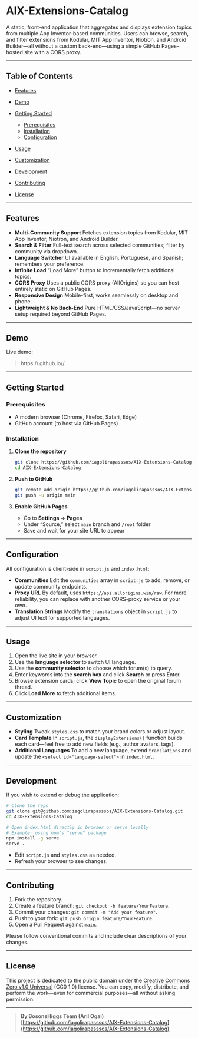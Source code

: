 # AIX-Extensions-Catalog

A static, front-end application that aggregates and displays extension topics from multiple App Inventor-based communities. Users can browse, search, and filter extensions from Kodular, MIT App Inventor, Niotron, and Android Builder—all without a custom back-end—using a simple GitHub Pages–hosted site with a CORS proxy.

---

## Table of Contents

* [Features](#features)
* [Demo](#demo)
* [Getting Started](#getting-started)

  * [Prerequisites](#prerequisites)
  * [Installation](#installation)
  * [Configuration](#configuration)
* [Usage](#usage)
* [Customization](#customization)
* [Development](#development)
* [Contributing](#contributing)
* [License](#license)

---

## Features

* **Multi-Community Support**
  Fetches extension topics from Kodular, MIT App Inventor, Niotron, and Android Builder.
* **Search & Filter**
  Full-text search across selected communities; filter by community via dropdown.
* **Language Switcher**
  UI available in English, Portuguese, and Spanish; remembers your preference.
* **Infinite Load**
  “Load More” button to incrementally fetch additional topics.
* **CORS Proxy**
  Uses a public CORS proxy (AllOrigins) so you can host entirely static on GitHub Pages.
* **Responsive Design**
  Mobile-first, works seamlessly on desktop and phone.
* **Lightweight & No Back-End**
  Pure HTML/CSS/JavaScript—no server setup required beyond GitHub Pages.

---

## Demo

Live demo:

> https\://<your-github-username>.github.io/<your-repo-name>/

---

## Getting Started

### Prerequisites

* A modern browser (Chrome, Firefox, Safari, Edge)
* GitHub account (to host via GitHub Pages)

### Installation

1. **Clone the repository**

   ```bash
   git clone https://github.com/iagolirapasssos/AIX-Extensions-Catalog.git
   cd AIX-Extensions-Catalog
   ```
2. **Push to GitHub**

   ```bash
   git remote add origin https://github.com/iagolirapasssos/AIX-Extensions-Catalog.git
   git push -u origin main
   ```
3. **Enable GitHub Pages**

   * Go to **Settings → Pages**
   * Under “Source,” select `main` branch and `/root` folder
   * Save and wait for your site URL to appear

---

## Configuration

All configuration is client-side in `script.js` and `index.html`:

* **Communities**
  Edit the `communities` array in `script.js` to add, remove, or update community endpoints.
* **Proxy URL**
  By default, uses `https://api.allorigins.win/raw`. For more reliability, you can replace with another CORS-proxy service or your own.
* **Translation Strings**
  Modify the `translations` object in `script.js` to adjust UI text for supported languages.

---

## Usage

1. Open the live site in your browser.
2. Use the **language selector** to switch UI language.
3. Use the **community selector** to choose which forum(s) to query.
4. Enter keywords into the **search box** and click **Search** or press Enter.
5. Browse extension cards; click **View Topic** to open the original forum thread.
6. Click **Load More** to fetch additional items.

---

## Customization

* **Styling**
  Tweak `styles.css` to match your brand colors or adjust layout.
* **Card Template**
  In `script.js`, the `displayExtensions()` function builds each card—feel free to add new fields (e.g., author avatars, tags).
* **Additional Languages**
  To add a new language, extend `translations` and update the `<select id="language-select">` in `index.html`.

---

## Development

If you wish to extend or debug the application:

```bash
# Clone the repo
git clone git@github.com:iagolirapasssos/AIX-Extensions-Catalog.git
cd AIX-Extensions-Catalog

# Open index.html directly in browser or serve locally
# Example: using npm's "serve" package
npm install -g serve
serve .
```

* Edit `script.js` and `styles.css` as needed.
* Refresh your browser to see changes.

---

## Contributing

1. Fork the repository.
2. Create a feature branch: `git checkout -b feature/YourFeature`.
3. Commit your changes: `git commit -m "Add your feature"`.
4. Push to your fork: `git push origin feature/YourFeature`.
5. Open a Pull Request against `main`.

Please follow conventional commits and include clear descriptions of your changes.

---

## License

This project is dedicated to the public domain under the [Creative Commons Zero v1.0 Universal](https://creativecommons.org/publicdomain/zero/1.0/) (CC0 1.0) license. You can copy, modify, distribute, and perform the work—even for commercial purposes—all without asking permission.

---

> **By BosonsHiggs Team (Aril Ogai)**
> [https://github.com/iagolirapasssos/AIX-Extensions-Catalog](https://github.com/iagolirapasssos/AIX-Extensions-Catalog)

